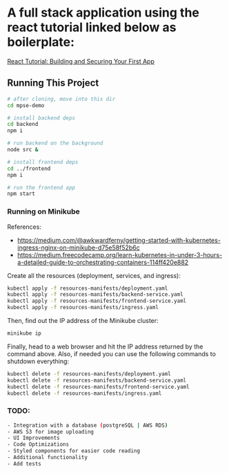 # A full stack application using the react tutorial linked below as boilerplate:

[React Tutorial: Building and Securing Your First App](https://auth0.com/blog/react-tutorial-building-and-securing-your-first-app/)

## Running This Project

```bash
# after cloning, move into this dir
cd mpse-demo

# install backend deps
cd backend
npm i

# run backend on the background
node src &

# install frontend deps
cd ../frontend
npm i

# run the frontend app
npm start
```

### Running on Minikube

References:

- https://medium.com/@awkwardferny/getting-started-with-kubernetes-ingress-nginx-on-minikube-d75e58f52b6c
- https://medium.freecodecamp.org/learn-kubernetes-in-under-3-hours-a-detailed-guide-to-orchestrating-containers-114ff420e882

Create all the resources (deployment, services, and ingress):

```bash
kubectl apply -f resources-manifests/deployment.yaml
kubectl apply -f resources-manifests/backend-service.yaml
kubectl apply -f resources-manifests/frontend-service.yaml
kubectl apply -f resources-manifests/ingress.yaml
```

Then, find out the IP address of the Minikube cluster:

```bash
minikube ip
```

Finally, head to a web browser and hit the IP address returned by the command above. Also, if needed you can use the following commands to shutdown everything: 

```bash
kubectl delete -f resources-manifests/deployment.yaml
kubectl delete -f resources-manifests/backend-service.yaml
kubectl delete -f resources-manifests/frontend-service.yaml
kubectl delete -f resources-manifests/ingress.yaml
```

### TODO:

```bash
- Integration with a database (postgreSQL | AWS RDS)
- AWS S3 for image uploading
- UI Improvements
- Code Optimizations
- Styled components for easier code reading
- Additional functionality
- Add tests
```